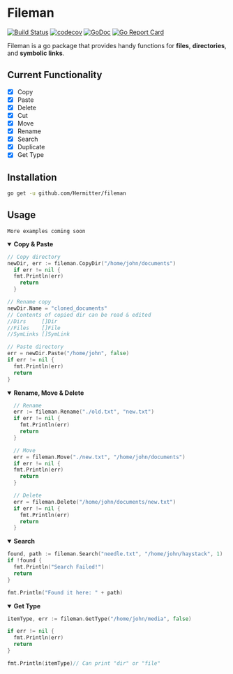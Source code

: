# Fileman
[![Build Status](https://travis-ci.com/Hermitter/fileman.svg?branch=master)](https://travis-ci.com/Hermitter/fileman)
[![codecov](https://codecov.io/gh/Hermitter/fileman/branch/master/graph/badge.svg)](https://codecov.io/gh/Hermitter/fileman)
[![GoDoc](https://godoc.org/github.com/Hermitter/fileman?status.svg)](https://godoc.org/github.com/Hermitter/fileman)
[![Go Report Card](https://goreportcard.com/badge/github.com/hermitter/fileman)](https://goreportcard.com/report/github.com/hermitter/fileman)

Fileman is a go package that provides handy functions for **files**, **directories**, and **symbolic links**.

## Current Functionality
- [x] Copy
- [x] Paste
- [x] Delete
- [x] Cut
- [x] Move
- [x] Rename
- [x] Search
- [x] Duplicate
- [x] Get Type

## Installation
```bash
go get -u github.com/Hermitter/fileman
```

## Usage
`More examples coming soon`
<details open>
<summary><b>Copy & Paste</b></summary>

```go
// Copy directory
newDir, err := fileman.CopyDir("/home/john/documents")
  if err != nil {
  fmt.Println(err)
    return
  }

// Rename copy
newDir.Name = "cloned_documents"
// Contents of copied dir can be read & edited
//Dirs     []Dir
//Files    []File
//SymLinks []SymLink

// Paste directory
err = newDir.Paste("/home/john", false)
if err != nil {
  fmt.Println(err)
  return
}
```
</details>

<details open>
<summary><b>Rename, Move & Delete</b></summary>

```go
  // Rename
  err := fileman.Rename("./old.txt", "new.txt")
  if err != nil {
    fmt.Println(err)
    return
  }

  // Move
  err = fileman.Move("./new.txt", "/home/john/documents")
  if err != nil {
  fmt.Println(err)
    return
  }

  // Delete
  err = fileman.Delete("/home/john/documents/new.txt")
  if err != nil {
    fmt.Println(err)
    return
  }
```
</details>

<details open>
<summary><b>Search</b></summary>

```go
found, path := fileman.Search("needle.txt", "/home/john/haystack", 1)
if !found {
  fmt.Println("Search Failed!")
  return
}

fmt.Println("Found it here: " + path)
```
</details>

<details open>
<summary><b>Get Type</b></summary>

```go
itemType, err := fileman.GetType("/home/john/media", false)

if err != nil {
  fmt.Println(err)
  return
}

fmt.Println(itemType)// Can print "dir" or "file"
```
</details>